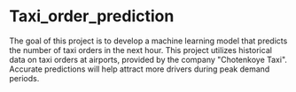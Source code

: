 # Taxi_order_prediction
The goal of this project is to develop a machine learning model that predicts the number of taxi orders in the next hour. This project utilizes historical data on taxi orders at airports, provided by the company "Chotenkoye Taxi". Accurate predictions will help attract more drivers during peak demand periods. 
